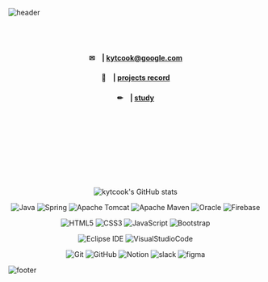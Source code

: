 <!-- 헤더 -->
<!-- text띄어쓰기 : %20 -->
<!-- 폰트색 : 스노우색 &fontColor=FFFAFA -->

![header](https://capsule-render.vercel.app/api?type=slice&color=auto&height=215&section=header&text=changi123%20Github&fontAlign=78&fontAlignY=46&fontSize=40&desc=Hello&descSize=90&descAlign=88&descAlignY=-20&rotate=14&stroke=6600CC&fontColor=FFFAFA&animation=blink)

<!-- 가장많이 사용하는 언어 
[![Top Langs](https://github-readme-stats.vercel.app/api/top-langs/?username=kytcook&layout=compact)](https://github.com/kytcook/github-readme-stats)
-->

  
<div align=center>  

<!--📒-->　
<br />
<br /> 
  
  #### ✉　| kytcook@google.com  
  
  #### 💼　| <a href="https://messenger-kh.notion.site/a46f372991a04b189f9cae2ed91c0d07">projects record</a>　　　
  
  #### ✏　| <a href="https://messenger-kh.notion.site/5e2ed7dc0114427091c63ed7f3a76b59">study</a>　　　　　　 　
  
<br />
<br />
<br />
<br />  
<br />
<br />  
<br />
<br />
    
<!-- Github Stats -->
![kytcook's GitHub stats](https://github-readme-stats.vercel.app/api?username=changi123&show_icons=true&theme=tokyonight)
  
<!--======== 로고 ========-->
<!-- backend -->
![Java](https://img.shields.io/badge/java-007396.svg?style=for-the-badge&logo=java&logoColor=white)
![Spring](https://img.shields.io/badge/spring-%236DB33F.svg?style=for-the-badge&logo=spring&logoColor=white)
![Apache Tomcat](https://img.shields.io/badge/tomcat-%23F8DC75.svg?style=for-the-badge&logo=apache-tomcat&logoColor=black)
![Apache Maven](https://img.shields.io/badge/Maven-C71A36?style=for-the-badge&logo=Apache%20Maven&logoColor=white)<!-- back단 툴 -->
![Oracle](https://img.shields.io/badge/oracle-F80000?style=for-the-badge&logo=oracle&logoColor=white)
![Firebase](https://img.shields.io/badge/Firebase-FFCA28?style=for-the-badge&logo=Firebase&logoColor=black)   
 
<!-- front -->  
![HTML5](https://img.shields.io/badge/html5-%23E34F26.svg?style=for-the-badge&logo=html5&logoColor=white)
![CSS3](https://img.shields.io/badge/css3-%231572B6.svg?style=for-the-badge&logo=css3&logoColor=white)
![JavaScript](https://img.shields.io/badge/Javascript-ffb13b?style=for-the-badge&logo=javascript&logoColor=black)
![Bootstrap](https://img.shields.io/badge/Bootstrap-7952B3?style=for-the-badge&logo=bootstrap&logoColor=white)
  
<!-- 개발환경 & DataBase --> 
![Eclipse IDE](https://img.shields.io/badge/Eclipse%20IDE-2C2255.svg?&style=for-the-badge&logo=Eclipse%20IDE&logoColor=white)
![VisualStudioCode](https://img.shields.io/badge/Visual%20Studio%20Code-007ACC?style=for-the-badge&logo=Visual%20Studio%20Code&logoColor=white)

  
<!-- 협업툴 -->  
![Git](https://img.shields.io/badge/Git-F05032?style=for-the-badge&logo=git&logoColor=white)
![GitHub](https://img.shields.io/badge/github-%23121011.svg?style=for-the-badge&logo=github&logoColor=white)
![Notion](https://img.shields.io/badge/Notion-%23000000.svg?style=for-the-badge&logo=notion&logoColor=white)
![slack](https://img.shields.io/badge/slack-4A154B?style=for-the-badge&logo=slack&logoColor=white)
![figma](https://img.shields.io/badge/figma-F24E1E?style=for-the-badge&logo=figma&logoColor=white)
</div>

![footer](https://capsule-render.vercel.app/api?type=slice&color=auto&height=100&section=footer)

<!--
**kytcook/kytcook** is a ✨ _special_ ✨ repository because its `README.md` (this file) appears on your GitHub profile.

Here are some ideas to get you started:

- 🔭 I’m currently working on ...
- 🌱 I’m currently learning ...
- 👯 I’m looking to collaborate on ...
- 🤔 I’m looking for help with ...
- 💬 Ask me about ...
- 📫 How to reach me: ...
- 😄 Pronouns: ...
- ⚡ Fun fact: ...
-->
